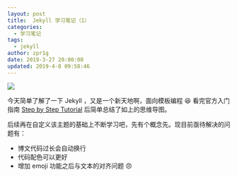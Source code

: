 ```yaml
---
layout: post
title:  Jekyll 学习笔记（1）
categories:
  - 学习笔记
tags:
  - jekyll
author: zpr1g
date: 2019-3-27 20:00:00
updated: 2019-4-8 09:58:46
---
```


![](/images/post/2019/jekyll-mindmap.png)

今天简单了解了一下 Jekyll ，又是一个新天地啊，面向模板编程 :laughing: 看完官方入门指南 [Step by Step Tutorial](https://jekyllrb.com/docs/step-by-step/01-setup/) 后简单总结了如上的思维导图。

<!-- more -->

后续再在自定义该主题的基础上不断学习吧，先有个概念先。现目前亟待解决的问题有：

* 博文代码过长会自动换行
* 代码配色可以更好
* 增加 emoji 功能之后与文本的对齐问题 :angry:
